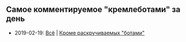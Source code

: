 ## Самое комментируемое "кремлеботами" за день

* 2019-02-19: [Всё](https://github.com/antibot4navalny/antibot_daily/edit/master/2019-02-19_non-amplified.html) | [Кроме раскручиваемых "ботами"](https://github.com/antibot4navalny/antibot_daily/edit/master/2019-02-19_non-amplified.html)
 
